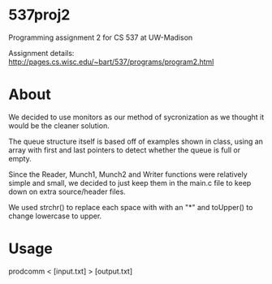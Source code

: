 # 537proj2

Programming assignment 2 for CS 537 at UW-Madison

Assignment details: http://pages.cs.wisc.edu/~bart/537/programs/program2.html

# About

We decided to use monitors as our method of sycronization as we thought it would be the cleaner solution. 

The queue structure itself is based off of examples shown in class, using an array with first and last pointers to detect whether the queue is full or empty.

Since the Reader, Munch1, Munch2 and Writer functions were relatively simple and small, we decided to just keep them in the main.c file to keep down on extra source/header files. 

We used strchr() to replace each space with with an "*" and toUpper() to change lowercase to upper.

# Usage

prodcomm < [input.txt] > [output.txt]
